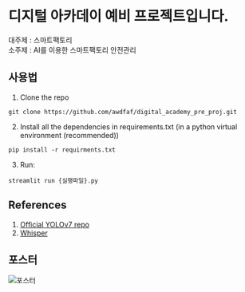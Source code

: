 # 디지털 아카데이 예비 프로젝트입니다.


대주제 : 스마트팩토리  
소주제 : AI를 이용한 스마트팩토리 안전관리



## 사용법

1. Clone the repo
``` shell
git clone https://github.com/awdfaf/digital_academy_pre_proj.git
```
2. Install all the dependencies in requirements.txt (in a python virtual environment (recommended))
``` shell
pip install -r requirments.txt
```
3. Run:
``` shell
streamlit run {실행파일}.py
```
## References
1. [Official YOLOv7 repo](https://github.com/WongKinYiu/yolov7)
2. [Whisper](https://github.com/openai/whisper)


## 포스터
![포스터](https://www.notion.so/awdfaf/12b03dc748364de3b9c6ad1e21a73194?pvs=4#0256b6ea05c145a48a9ac25564b94db1 "포스터")
